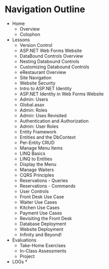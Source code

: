 # Navigation Outline

* Home
  * Overview
  * Colophon
* Lessons
  * Version Control
  * ASP.NET Web Forms Website
  * DataBound Controls Overview
  * Nesting Databound Controls
  * Customizing Databound Controls
  * eRestaurant Overview
  * Site Navigation
  * Website Security
  * Intro to ASP.NET Identity
  * ASP.NET Identity in Web Forms Website
  * Admin: Users
  * Global.asax
  * Admin: Roles
  * Admin: Uses Revisited
  * Authentication and Authorization
  * Admin: User Roles
  * Entity Framework
  * Entities and the DbContext
  * Per-Entity CRUD
  * Manage Menu Items
  * LINQ Basics
  * LINQ to Entities
  * Display the Menu
  * Manage Waiters
  * CQRS Principles
  * Reservations - Queries
  * Reservations - Commands
  * User Controls
  * Front Desk Use Case
  * Waiter Use Cases
  * Kitchen Use Cases
  * Payment Use Cases
  * Revisiting the Front Desk
  * Database Deployment
  * Website Deployment
  * Infinity and Beyond!
* Evaluations
  * Take-Home Exercises
  * In-Class Assessments
  * Project
* LOGs
  * 
